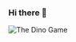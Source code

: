 ### Hi there 👋

![The Dino Game](https://raw.githubusercontent.com/saadeghi/saadeghi/master/dino.gif)
